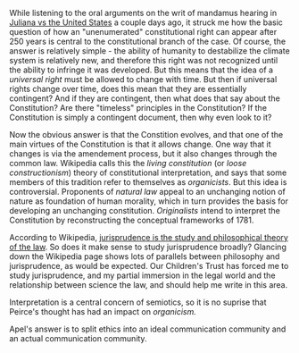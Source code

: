 While listening to the oral arguments on the writ of mandamus hearing in [Juliana vs the United States](http://ourchildrenstrust.org/us/federal-lawsuit/) a couple days ago, it struck me how the basic question of how an "unenumerated" constitutional right can appear after 250 years is central to the constitutional branch of the case.  Of course, the answer is relatively simple - the ability of humanity to destabilize the climate system is relatively new, and therefore this right was not recognized until the ability to infringe it was developed.  But this means that the idea of a *universal right* must be allowed to change with time.  But then if universal rights change over time, does this mean that they are essentially contingent?  And if they are contingent, then what does that say about the Constitution?  Are there "timeless" principles in the Constitution?  If the Constitution is simply a contingent document, then why even look to it?

Now the obvious answer is that the Constition evolves, and that one of the main virtues of the Constitution is that it allows change.  One way that it changes is via the amendement process, but it also changes through the common law.  Wikipedia calls this the *living constitution* (or *loose constructionism*) theory of constitutional interpretation, and says that some members of this tradition refer to themselves as *organicists*.  But this idea is controversial.  Proponents of *natural law* appeal to an unchanging notion of nature as foundation of human morality, which in turn provides the basis for developing an unchanging constitution.  *Originalists* intend to interpret the Constitution by reconstructing the conceptual frameworks of 1781.

According to Wikipedia, [jurisprudence is the study and philosophical theory of the law](https://en.wikipedia.org/wiki/Jurisprudence).  So does it make sense to study jurisprudence broadly?  Glancing down the Wikipedia page shows lots of parallels between philosophy and jurisprudence, as would be expected.  Our Children's Trust has forced me to study jurisprudence, and my partial immersion in the legal world and the relationship between science the law, and should help me write in this area.    

Interpretation is a central concern of semiotics, so it is no suprise that Peirce's thought has had an impact on *organicism.*  

Apel's answer is to split ethics into an ideal communication community and an actual communication community.  

